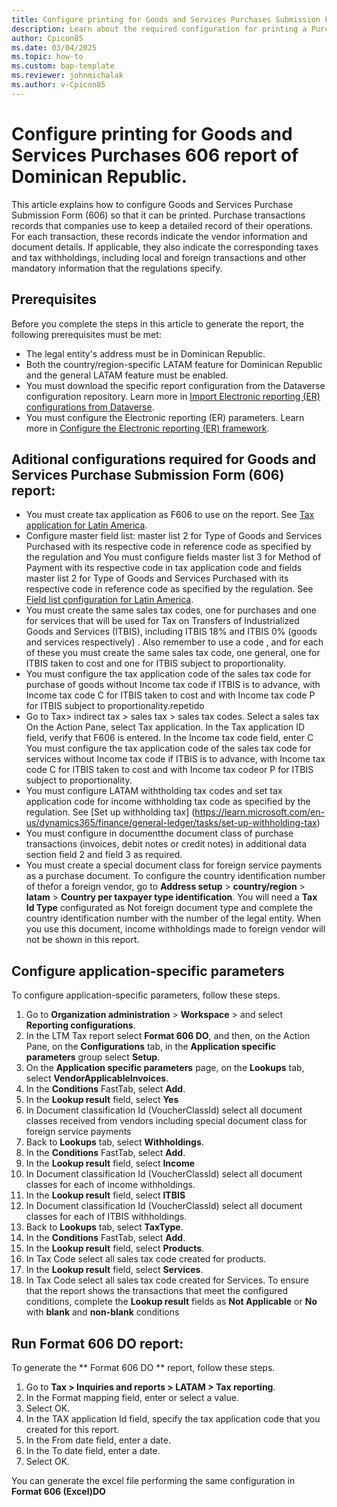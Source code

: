 ```yaml
---
title: Configure printing for Goods and Services Purchases Submission Form 606
description: Learn about the required configuration for printing a Purchase Bank Book report for Bolivia. Dominican Republic
author: Cpicon85
ms.date: 03/04/2025
ms.topic: how-to
ms.custom: bap-template
ms.reviewer: johnmichalak
ms.author: v-Cpicon85
---
```


# Configure printing for Goods and Services Purchases 606 report of Dominican Republic.

This article explains how to configure Goods and Services Purchase Submission Form (606) so that it can be printed. Purchase transactions records that companies use to keep a detailed record of their operations. For each transaction, these records indicate the vendor information and document details. If applicable, they also indicate the corresponding taxes and tax withholdings, including local and foreign transactions and other mandatory information that the regulations specify.

## Prerequisites
Before you complete the steps in this article to generate the report, the following prerequisites must be met:
- The legal entity's address must be in Dominican Republic.
- Both the country/region-specific LATAM feature for Dominican Republic and the general LATAM feature must be enabled.
- You must download the specific report configuration from the Dataverse configuration repository. Learn more in [Import Electronic reporting (ER) configurations from Dataverse](gsw-import-er-config-dataverse.md). 
- You must configure the Electronic reporting (ER) parameters. Learn more in [Configure the Electronic reporting (ER) framework](electronic-reporting-er-configure-parameters.md).

## Aditional configurations required for Goods and Services Purchase Submission Form (606) report:
- You must create tax application as F606 to use on the report. See [Tax application for Latin America](../ltm-core-tax-application.md).
- Configure master field list: master list 2 for Type of Goods and Services Purchased with its respective code in reference code as specified by the regulation and You must configure fields master list 3 for Method of Payment with its respective code in tax application code 
and fields master list 2 for Type of Goods and Services Purchased with its respective code in reference code as specified by the regulation. See [Field list configuration for Latin America](https://learn.microsoft.com/en-us/dynamics365/finance/localizations/iberoamerica/ltm-core-field-master-lists).
- You must create the same sales tax codes, one for purchases and one for services that will be used for Tax on Transfers of Industrialized Goods and Services (ITBIS), including ITBIS 18% and ITBIS 0% (goods and services respectively) . Also remember to use a code , and for each of these you must create the same sales tax code, one general, one for ITBIS taken to cost and one for ITBIS subject to proportionality.
- You must configure the tax application code of the sales tax code for purchase of goods without Income tax code if ITBIS is to advance, with Income tax code C for ITBIS taken to cost and with Income tax code P for ITBIS subject to proportionality.repetido
- Go to Tax> indirect tax  > sales tax > sales tax codes.
Select a sales tax 
On the Action Pane, select Tax application.
In the Tax application ID field, verify that F606 is entered.
In the Income tax code field, enter C You must configure the tax application code of the sales tax code for services without Income tax code if ITBIS is to advance, with Income tax code C for ITBIS taken to cost and with Income tax codeor  P for ITBIS subject to proportionality.
- You must configure LATAM withtholding tax codes and set tax application code for income withholding tax code as specified by the regulation. See [Set up withholding tax] (https://learn.microsoft.com/en-us/dynamics365/finance/general-ledger/tasks/set-up-withholding-tax)
- You must configure in documentthe document class of purchase transactions (invoices, debit notes or credit notes) in additional data section field 2 and field 3 as required. 
- You must create a special document class for foreign service payments as a purchase document. To configure the country identification number of thefor a foreign vendor, go to **Address setup** > **country/region** > **latam** > **Country per taxpayer type identification**. You will need a **Tax Id Type** configurated as Not foreign document type and complete the country identification number with the number of the legal entity. When you use this document, income withholdings made to foreign vendor will not be shown in this report.  

## Configure application-specific parameters
To configure application-specific parameters, follow these steps.
1. Go to **Organization administration** > **Workspace** > and select **Reporting configurations**.
2. In the LTM Tax report select **Format 606 DO**, and then, on the Action Pane, on the **Configurations** tab, in the **Application specific parameters** group select **Setup**.
3. On the **Application specific parameters** page, on the **Lookups** tab, select **VendorApplicableInvoices**.
4. In the **Conditions** FastTab, select **Add**.
5. In the **Lookup result** field, select **Yes**
6. In Document classification Id (VoucherClassId) select all document classes received from vendors including special document class for foreign service payments
7. Back to **Lookups** tab, select **Withholdings**.
8. In the **Conditions** FastTab, select **Add**.
9. In the **Lookup result** field, select **Income** 
10. In Document classification Id (VoucherClassId) select all document classes for each of income withholdings. 
11. In the **Lookup result** field, select **ITBIS**
12. In Document classification Id (VoucherClassId) select all document classes for each of ITBIS withholdings.
12. Back to **Lookups** tab, select **TaxType**.
13. In the **Conditions** FastTab, select **Add**.
13. In the **Lookup result** field, select **Products**.
10. In Tax Code select all  sales tax code created for products.
13. In the **Lookup result** field, select **Services**.
14. In Tax Code select all sales tax code created for Services.
To ensure that the report shows the transactions that meet the configured conditions, complete the **Lookup result** fields as **Not Applicable** or **No** with **blank** and **non-blank** conditions

## Run Format 606 DO report:

To generate the ** Format 606 DO ** report, follow these steps.

1. Go to **Tax > Inquiries and reports > LATAM > Tax reporting**.
2. In the Format mapping field, enter or select a value.
3. Select OK.
4. In the TAX application Id field, specify the tax application code that you created for this report.
5. In the From date field, enter a date.
6. In the To date field, enter a date.
7. Select OK.

You can generate the excel file performing the same configuration in **Format 606 (Excel)DO**
